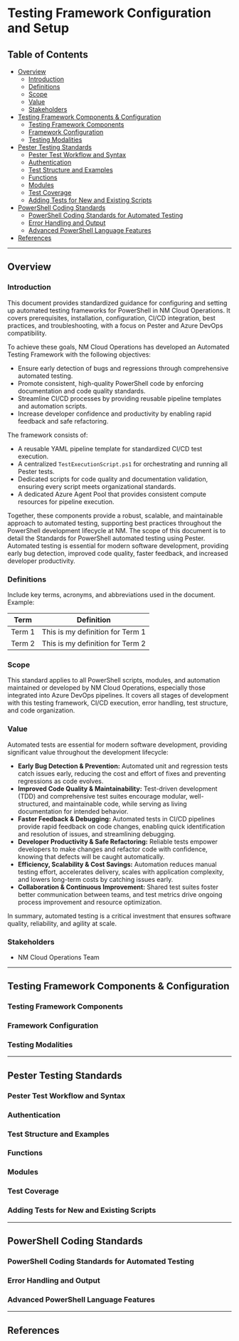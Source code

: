 # Testing Framework Configuration and Setup

## Table of Contents

- [Overview](#overview)  
  - [Introduction](#introduction)  
  - [Definitions](#definitions)  
  - [Scope](#scope)  
  - [Value](#value)  
  - [Stakeholders](#stakeholders)  
- [Testing Framework Components & Configuration](#testing-framework-components--configuration)  
  - [Testing Framework Components](#testing-framework-components)  
  - [Framework Configuration](#framework-configuration)  
  - [Testing Modalities](#testing-modalities)  
- [Pester Testing Standards](#pester-testing-standards)  
  - [Pester Test Workflow and Syntax](#pester-test-workflow-and-syntax)  
  - [Authentication](#authentication)  
  - [Test Structure and Examples](#test-structure-and-examples)  
  - [Functions](#functions)  
  - [Modules](#modules)  
  - [Test Coverage](#test-coverage)  
  - [Adding Tests for New and Existing Scripts](#adding-tests-for-new-and-existing-scripts)  
- [PowerShell Coding Standards](#powershell-coding-standards)  
  - [PowerShell Coding Standards for Automated Testing](#powershell-coding-standards-for-automated-testing)  
  - [Error Handling and Output](#error-handling-and-output)  
  - [Advanced PowerShell Language Features](#advanced-powershell-language-features)  
- [References](#references)

---

## Overview

### Introduction
This document provides standardized guidance for configuring and setting up automated testing frameworks for PowerShell in NM Cloud Operations. It covers prerequisites, installation, configuration, CI/CD integration, best practices, and troubleshooting, with a focus on Pester and Azure DevOps compatibility.

To achieve these goals, NM Cloud Operations has developed an Automated Testing Framework with the following objectives:
- Ensure early detection of bugs and regressions through comprehensive automated testing.
- Promote consistent, high-quality PowerShell code by enforcing documentation and code quality standards.
- Streamline CI/CD processes by providing reusable pipeline templates and automation scripts.
- Increase developer confidence and productivity by enabling rapid feedback and safe refactoring.
  
The framework consists of:
- A reusable YAML pipeline template for standardized CI/CD test execution.
- A centralized `TestExecutionScript.ps1` for orchestrating and running all Pester tests.
- Dedicated scripts for code quality and documentation validation, ensuring every script meets organizational standards.
- A dedicated Azure Agent Pool that provides consistent compute resources for pipeline execution.

Together, these components provide a robust, scalable, and maintainable approach to automated testing, supporting best practices throughout the PowerShell development lifecycle at NM. The scope of this document is to detail the Standards for PowerShell automated testing using Pester. Automated testing is essential for modern software development, providing early bug detection, improved code quality, faster feedback, and increased developer productivity.

### Definitions
Include key terms, acronyms, and abbreviations used in the document. Example:

| Term   | Definition                       |
| ------ | -------------------------------- |
| Term 1 | This is my definition for Term 1 |
| Term 2 | This is my definition for Term 2 |

### Scope

This standard applies to all PowerShell scripts, modules, and automation maintained or developed by NM Cloud Operations, especially those integrated into Azure DevOps pipelines. It covers all stages of development with this testing framework, CI/CD execution, error handling, test structure, and code organization.

### Value

Automated tests are essential for modern software development, providing significant value throughout the development lifecycle:
- **Early Bug Detection & Prevention:** Automated unit and regression tests catch issues early, reducing the cost and effort of fixes and preventing regressions as code evolves.
- **Improved Code Quality & Maintainability:** Test-driven development (TDD) and comprehensive test suites encourage modular, well-structured, and maintainable code, while serving as living documentation for intended behavior.
- **Faster Feedback & Debugging:** Automated tests in CI/CD pipelines provide rapid feedback on code changes, enabling quick identification and resolution of issues, and streamlining debugging.
- **Developer Productivity & Safe Refactoring:** Reliable tests empower developers to make changes and refactor code with confidence, knowing that defects will be caught automatically.
- **Efficiency, Scalability & Cost Savings:** Automation reduces manual testing effort, accelerates delivery, scales with application complexity, and lowers long-term costs by catching issues early.
- **Collaboration & Continuous Improvement:** Shared test suites foster better communication between teams, and test metrics drive ongoing process improvement and resource optimization.

In summary, automated testing is a critical investment that ensures software quality, reliability, and agility at scale.


### Stakeholders
- NM Cloud Operations Team

---

## Testing Framework Components & Configuration

### Testing Framework Components

### Framework Configuration

### Testing Modalities

---

## Pester Testing Standards

### Pester Test Workflow and Syntax

### Authentication

### Test Structure and Examples

### Functions

### Modules

### Test Coverage

### Adding Tests for New and Existing Scripts

---

## PowerShell Coding Standards

### PowerShell Coding Standards for Automated Testing

### Error Handling and Output

### Advanced PowerShell Language Features

---

## References
